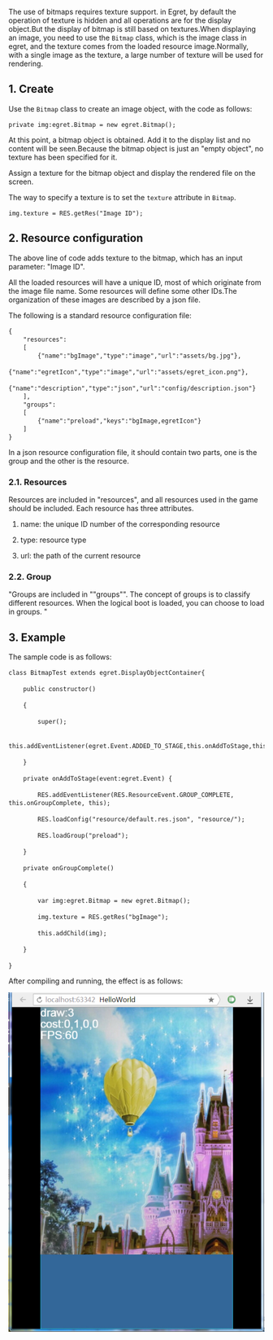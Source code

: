 
The use of bitmaps requires texture support. in Egret, by default the operation of texture is hidden and all operations are for the display object.But the display of bitmap is still based on textures.When displaying an image, you need to use the `Bitmap` class, which is the image class in egret, and the texture comes from the loaded resource image.Normally, with a single image as the texture, a large number of texture will be used for rendering.

## 1. Create
Use the `Bitmap` class to create an image object, with the code as follows:

```
private img:egret.Bitmap = new egret.Bitmap();
```

At this point, a bitmap object is obtained. Add it to the display list and no content will be seen.Because the bitmap object is just an "empty object", no texture has been specified for it.

Assign a texture for the bitmap object and display the rendered file on the screen.

The way to specify a texture is to set the `texture` attribute in `Bitmap`.

```
img.texture = RES.getRes("Image ID");
```

## 2. Resource configuration
The above line of code adds texture to the bitmap, which has an input parameter: "Image ID".

All the loaded resources will have a unique ID, most of which originate from the image file name. Some resources will define some other IDs.The organization of these images are described by a json file.

The following is a standard resource configuration file:

```
{
    "resources":
    [
        {"name":"bgImage","type":"image","url":"assets/bg.jpg"},
        {"name":"egretIcon","type":"image","url":"assets/egret_icon.png"},
        {"name":"description","type":"json","url":"config/description.json"}
    ],
    "groups":
    [
        {"name":"preload","keys":"bgImage,egretIcon"}
    ]
}
```

In a json resource configuration file, it should contain two parts, one is the group and the other is the resource.

### 2.1. Resources

Resources are included in "resources", and all resources used in the game should be included. Each resource has three attributes.

1. name: the unique ID number of the corresponding resource

2. type: resource type

3. url: the path of the current resource

### 2.2. Group

"Groups are included in ""groups"". The concept of groups is to classify different resources. When the logical boot is loaded, you can choose to load in groups. "

## 3. Example

The sample code is as follows:

```
class BitmapTest extends egret.DisplayObjectContainer{

    public constructor()

    {

        super();

        this.addEventListener(egret.Event.ADDED_TO_STAGE,this.onAddToStage,this);

    }

    private onAddToStage(event:egret.Event) {

        RES.addEventListener(RES.ResourceEvent.GROUP_COMPLETE, this.onGroupComplete, this);

        RES.loadConfig("resource/default.res.json", "resource/");

        RES.loadGroup("preload");

    }

    private onGroupComplete()

    {

        var img:egret.Bitmap = new egret.Bitmap();

        img.texture = RES.getRes("bgImage");

        this.addChild(img);

    }

}
```

After compiling and running, the effect is as follows:

![](56614ea87fa1a.jpg)




